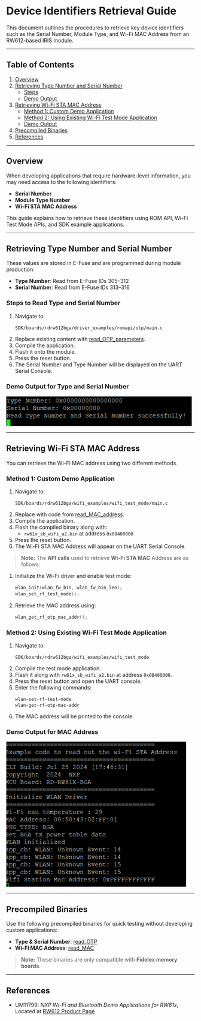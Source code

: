 # Device Identifiers Retrieval Guide

This document outlines the procedures to retrieve key device identifiers such as the Serial Number, Module Type, and Wi-Fi MAC Address from an RW612-based IRIS module.

---

## Table of Contents

1. [Overview](#overview)
2. [Retrieving Type Number and Serial Number](#retrieving-type-number-and-serial-number)
   - [Steps](#steps-to-read-type-and-serial-number)
   - [Demo Output](#demo-output-for-type-and-serial-number)
3. [Retrieving Wi-Fi STA MAC Address](#retrieving-wi-fi-sta-mac-address)
   - [Method 1: Custom Demo Application](#method-1-custom-demo-application)
   - [Method 2: Using Existing Wi-Fi Test Mode Application](#method-2-using-existing-wi-fi-test-mode-application)
   - [Demo Output](#demo-output-for-mac-address)
4. [Precompiled Binaries](#precompiled-binaries)
5. [References](#references)

---

## Overview

When developing applications that require hardware-level information, you may need access to the following identifiers:

- **Serial Number**
- **Module Type Number**
- **Wi-Fi STA MAC Address**

This guide explains how to retrieve these identifiers using ROM API, Wi-Fi Test Mode APIs, and SDK example applications.

---

## Retrieving Type Number and Serial Number

These values are stored in E-Fuse and are programmed during module production:

- **Type Number**: Read from E-Fuse IDs 305–312
- **Serial Number**: Read from E-Fuse IDs 313–316

### Steps to Read Type and Serial Number

1. Navigate to:
   ```
   SDK/boards/rdrw612bga/driver_examples/romapi/otp/main.c
   ```
2. Replace existing content with [read_OTP_parameters](/MCUXpresso/IRIS-W1/example_code/read_OTP_parameters/main.c).
3. Compile the application.
4. Flash it onto the module.
5. Press the reset button.
6. The Serial Number and Type Number will be displayed on the UART Serial Console.

### Demo Output for Type and Serial Number

![Type and Serial Number Demo](/MCUXpresso/IRIS-W1/images/serial_type.png)

---

## Retrieving Wi-Fi STA MAC Address

You can retrieve the Wi-Fi MAC address using two different methods.

### Method 1: Custom Demo Application

1. Navigate to:
   ```
   SDK/boards/rdrw612bga/wifi_examples/wifi_test_mode/main.c
   ```
2. Replace with code from [read_MAC_address](/MCUXpresso/IRIS-W1/example_code/read_MAC_address/main.c).
3. Compile the application.
4. Flash the compiled binary along with:
   - `rw61x_sb_wifi_a2.bin` at address `0x08400000`
5. Press the reset button.
6. The Wi-Fi STA MAC Address will appear on the UART Serial Console.

> **Note:** The **API calls** used to retrieve **Wi-Fi STA MAC** Address are as follows:

1. Initialize the Wi-Fi driver and enable test mode:
   ```c
   wlan_init(wlan_fw_bin, wlan_fw_bin_len);
   wlan_set_rf_test_mode();
   ```
2. Retrieve the MAC address using:
   ```c
   wlan_get_rf_otp_mac_addr();
   ```

### Method 2: Using Existing Wi-Fi Test Mode Application

1. Navigate to:
   ```
   SDK/boards/rdrw612bga/wifi_examples/wifi_test_mode
   ```
2. Compile the test mode application.
3. Flash it along with `rw61x_sb_wifi_a2.bin` at address `0x08400000`.
4. Press the reset button and open the UART console.
5. Enter the following commands:
   ```
   wlan-set-rf-test-mode
   wlan-get-rf-otp-mac-addr
   ```
6. The MAC address will be printed to the console.

### Demo Output for MAC Address

![MAC Address Demo](/MCUXpresso/IRIS-W1/images/macdata.png)

---

## Precompiled Binaries

Use the following precompiled binaries for quick testing without developing custom applications:

- **Type & Serial Number**:
  [read_OTP](/MCUXpresso/IRIS-W1/compiled_binaries/Fidelex_8MB/read_OTP/)
- **Wi-Fi MAC Address**:
  [read_MAC](/MCUXpresso/IRIS-W1/compiled_binaries/Fidelex_8MB/read_MAC/)

> **Note:** These binaries are only compatible with **Fidelex memory boards**.

---

## References

- UM11799: *NXP Wi-Fi and Bluetooth Demo Applications for RW61x*, Located at [RW612 Product Page](https://www.nxp.com/products/wireless-connectivity/wi-fi-plus-bluetooth-plus-802-15-4/wireless-mcu-with-integrated-tri-radio-1x1-wi-fi-6-plus-bluetooth-low-energy-5-4-802-15-4:RW612)

